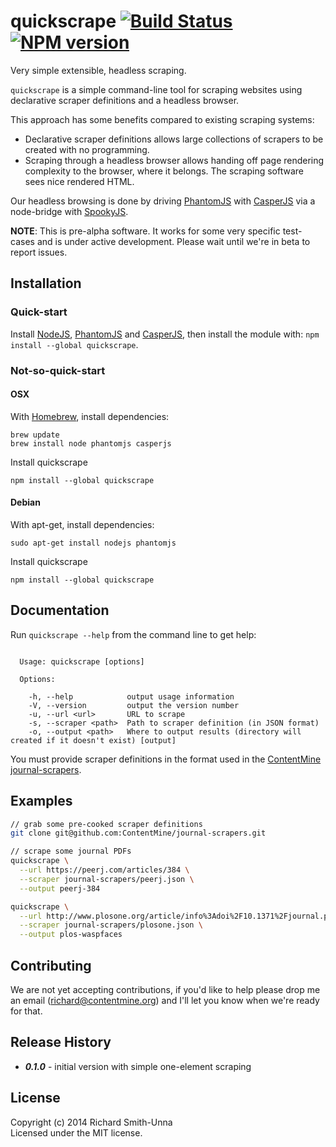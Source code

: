 # quickscrape [![Build Status](https://secure.travis-ci.org/ContentMine/quickscrape.png?branch=master)](http://travis-ci.org/ContentMine/quickscrape) [![NPM version](https://badge.fury.io/js/quickscrape.svg)](http://badge.fury.io/js/quickscrape)

Very simple extensible, headless scraping.

`quickscrape` is a simple command-line tool for scraping websites using declarative scraper definitions and a headless browser.

This approach has some benefits compared to existing scraping systems:
- Declarative scraper definitions allows large collections of scrapers to be created with no programming.
- Scraping through a headless browser allows handing off page rendering complexity to the browser, where it belongs. The scraping software sees nice rendered HTML.

Our headless browsing is done by driving [PhantomJS](http://phantomjs.org/) with [CasperJS](http://casperjs.org/) via a node-bridge with [SpookyJS](https://github.com/WaterfallEngineering/SpookyJS).

**NOTE**: This is pre-alpha software. It works for some very specific test-cases and is under active development. Please wait until we're in beta to report issues.

## Installation

### Quick-start

Install [NodeJS](http://nodejs.org/), [PhantomJS](http://phantomjs.org/) and [CasperJS](http://casperjs.org/), then install the module with: `npm install --global quickscrape`.

### Not-so-quick-start

#### OSX

With [Homebrew](http://brew.sh/), install dependencies:

```
brew update
brew install node phantomjs casperjs
```

Install quickscrape

`npm install --global quickscrape`

#### Debian

With apt-get, install dependencies:

`sudo apt-get install nodejs phantomjs`

Install quickscrape

`npm install --global quickscrape`

## Documentation

Run `quickscrape --help` from the command line to get help:

```

  Usage: quickscrape [options]

  Options:

    -h, --help            output usage information
    -V, --version         output the version number
    -u, --url <url>       URL to scrape
    -s, --scraper <path>  Path to scraper definition (in JSON format)
    -o, --output <path>   Where to output results (directory will created if it doesn't exist) [output]

```

You must provide scraper definitions in the format used in the [ContentMine journal-scrapers](https://github.com/ContentMine/journal-scrapers).

## Examples

```bash
// grab some pre-cooked scraper definitions
git clone git@github.com:ContentMine/journal-scrapers.git

// scrape some journal PDFs
quickscrape \
  --url https://peerj.com/articles/384 \
  --scraper journal-scrapers/peerj.json \
  --output peerj-384

quickscrape \
  --url http://www.plosone.org/article/info%3Adoi%2F10.1371%2Fjournal.pone.0098172 \
  --scraper journal-scrapers/plosone.json \
  --output plos-waspfaces
```

## Contributing

We are not yet accepting contributions, if you'd like to help please drop me an email (richard@contentmine.org) and I'll let you know when we're ready for that.

## Release History

- ***0.1.0*** - initial version with simple one-element scraping

## License
Copyright (c) 2014 Richard Smith-Unna  
Licensed under the MIT license.

